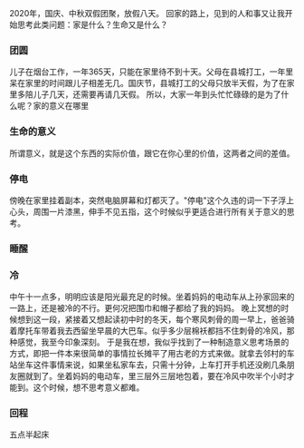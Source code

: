 2020年，国庆、中秋双假团聚，放假八天。
回家的路上，见到的人和事又让我开始思考此类问题：家是什么？生命又是什么？

### 团圆
儿子在烟台工作，一年365天，只能在家里待不到十天。父母在县城打工，一年里呆在家里的时间跟儿子相差无几。国庆节，县城打工的父母只放半天假，为了在家里多陪儿子几天，还需要再请几天假。
所以，大家一年到头忙忙碌碌的是为了什么呢？家的意义在哪里

### 生命的意义
所谓意义，就是这个东西的实际价值，跟它在你心里的价值，这两者之间的差值。

### 停电
傍晚在家里挂着副本，突然电脑屏幕和灯都灭了。"停电"这个久违的词一下子浮上心头，周围一片漆黑，伸手不见五指，这个时候似乎更适合进行所有关于意义的思考。

### 睡醒

### 冷
中午十一点多，明明应该是阳光最充足的时候。坐着妈妈的电动车从上孙家回来的一路上，还是被冷的不行。更何况把围巾和帽子都给了我的妈妈。
晚上冥想的时候想到这一段，紧接着又想起读初中时的冬天，每个寒风刺骨的周一早上，爸爸骑着摩托车带着我去西留坐早晨的大巴车。似乎多少层棉袄都挡不住刺骨的冷风，那种感觉，我至今印象深刻。
于是我在想，我似乎找到了一种制造意义思考场景的方式，即把一件本来很简单的事情拉长摊平了用古老的方式来做。就拿去邻村的车站坐车这件事情来说，如果坐私家车去，只需十分钟，上车打开手机还没刷几条朋友圈就到了。坐着妈妈的电动车，里三层外三层地包着，要在冷风中吹半个小时才能到。这个时候，想不思考意义都难。

### 回程
五点半起床
